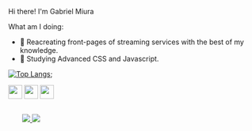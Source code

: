 Hi there! I'm Gabriel Miura

What am I doing:
- 🔭 Reacreating front-pages of streaming services with the best of my knowledge.
- 🌱 Studying Advanced CSS and Javascript.


[![Top Langs](https://github-readme-stats.vercel.app/api/top-langs/?username=cbmiura&layout=compact&theme=dark)](https://github.com/anuraghazra/github-readme-stats);


<div style="display: inline-block";>
  <img src="https://cdn.jsdelivr.net/gh/devicons/devicon/icons/html5/html5-original.svg" style="width:2em; align:center;" />
  <img src="https://cdn.jsdelivr.net/gh/devicons/devicon/icons/css3/css3-original.svg" style="width:2em; align:center;" />
  <img src="https://cdn.jsdelivr.net/gh/devicons/devicon/icons/javascript/javascript-original.svg" style="width: 2em; align:center;" />
</div>

<div style="padding:2em;">
  <a href="https://github.com/cbmiura">
    <img src="https://img.shields.io/badge/GitHub-100000?style=for-the-badge&logo=github&logoColor=white">
  </a>
  <a href="mailto:gabriel.itimi@gmail.com">
    <img src="https://img.shields.io/badge/Gmail-D14836?style=for-the-badge&logo=gmail&logoColor=white">
  </a>
    
</div>
